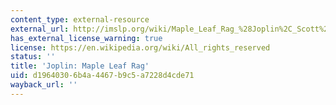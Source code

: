 ```yaml
---
content_type: external-resource
external_url: http://imslp.org/wiki/Maple_Leaf_Rag_%28Joplin%2C_Scott%29
has_external_license_warning: true
license: https://en.wikipedia.org/wiki/All_rights_reserved
status: ''
title: 'Joplin: Maple Leaf Rag'
uid: d1964030-6b4a-4467-b9c5-a7228d4cde71
wayback_url: ''
---
```

